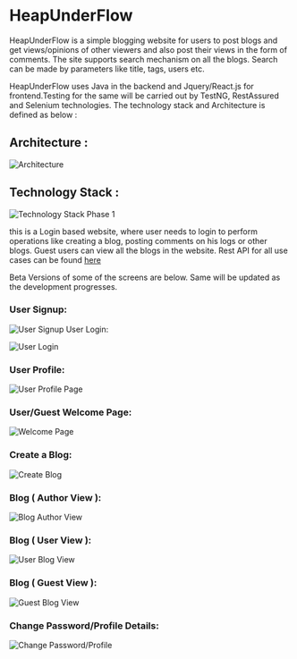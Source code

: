 # HeapUnderFlow 
HeapUnderFlow is a simple blogging website for users to post blogs and get views/opinions of other viewers and also post their views in the form of comments. The site supports search mechanism on all the blogs. Search can be made by parameters like title, tags, users etc.

HeapUnderFlow uses Java in the backend and Jquery/React.js for frontend.Testing for the same will be carried out by TestNG, RestAssured and Selenium technologies. The technology stack and Architecture is defined as below :

## Architecture : 
![Architecture](https://github.com/cmad-06/HeapUnderFlow/blob/master/Architecture_Phase_1.jpg)

## Technology Stack : 

![Technology Stack Phase 1](https://github.com/cmad-06/HeapUnderFlow/blob/master/TechnologyStack.png)

this is a Login based website, where user needs to login to perform operations like creating a blog, posting comments on his logs or other blogs. Guest users can view all the blogs in the website. Rest API for all use cases can be found [here](https://github.com/cmad-06/HeapUnderFlow/blob/master/REST_API_DOC_Version_1.0.pdf)

Beta Versions of some of the screens are below. Same will be updated as the development progresses.

### User Signup:

![User Signup](https://github.com/cmad-06/HeapUnderFlow/blob/master/mockupscreens/Signup_1.png)
User Login:

![User Login](https://github.com/cmad-06/HeapUnderFlow/blob/master/mockupscreens/loginpage_2.png)

### User Profile:

![User Profile Page](https://github.com/cmad-06/HeapUnderFlow/blob/master/mockupscreens/UserProfilePage_9.png)

### User/Guest Welcome Page:

![Welcome Page](https://github.com/cmad-06/HeapUnderFlow/blob/master/mockupscreens/UserFirstPage_8.png)

### Create a Blog:

![Create Blog](https://github.com/cmad-06/HeapUnderFlow/blob/master/mockupscreens/CreateBlog.png)

### Blog ( Author View ):

![Blog Author View](https://github.com/cmad-06/HeapUnderFlow/blob/master/mockupscreens/AuthorBlogView.png)

### Blog ( User View ):

![User Blog View](https://github.com/cmad-06/HeapUnderFlow/blob/master/mockupscreens/UserBlogViewComment_2_3_5_10_11.png)

### Blog ( Guest View ):

![Guest Blog View](https://github.com/cmad-06/HeapUnderFlow/blob/master/mockupscreens/GuestBlogView_5!.png)

### Change Password/Profile Details:

![Change Password/Profile](https://github.com/cmad-06/HeapUnderFlow/blob/master/mockupscreens/ProfileChangeOption.jpg)




